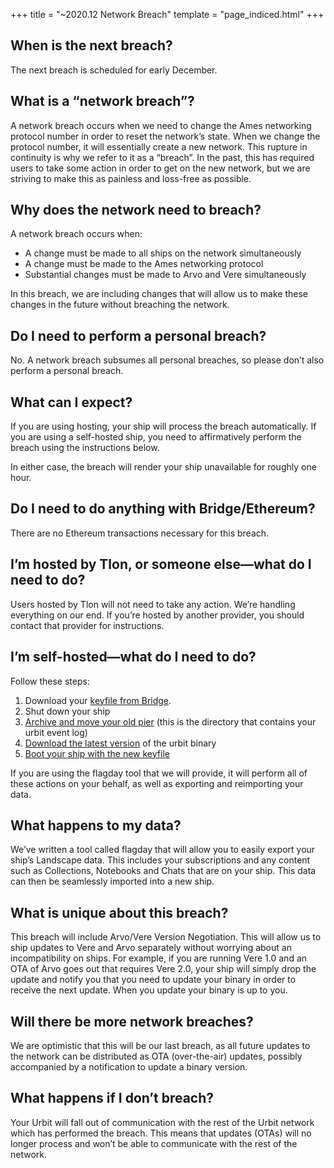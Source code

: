 +++
title = "~2020.12 Network Breach"
template = "page_indiced.html"
+++

## When is the next breach?

The next breach is scheduled for early December.

## What is a “network breach”?

A network breach occurs when we need to change the Ames networking protocol number in order to reset the network’s state. When we change the protocol number, it will essentially create a new network. This rupture in continuity is why we refer to it as a “breach”. In the past, this has required users to take some action in order to get on the new network, but we are striving to make this as painless and loss-free as possible.

## Why does the network need to breach?

A network breach occurs when:
- A change must be made to all ships on the network simultaneously
- A change must be made to the Ames networking protocol
- Substantial changes must be made to Arvo and Vere simultaneously

In this breach, we are including changes that will allow us to make these changes in the future without breaching the network.

## Do I need to perform a personal breach?

No. A network breach subsumes all personal breaches, so please don’t also perform a personal breach.

## What can I expect?

If you are using hosting, your ship will process the breach automatically.  If you are using a self-hosted ship, you need to affirmatively perform the breach using the instructions below.

In either case, the breach will render your ship unavailable for roughly one hour.

## Do I need to do anything with Bridge/Ethereum?

There are no Ethereum transactions necessary for this breach.

## I’m hosted by Tlon, or someone else—what do I need to do?

Users hosted by Tlon will not need to take any action. We’re handling everything on our end. If you’re hosted by another provider, you should contact that provider for instructions.

## I’m self-hosted—what do I need to do?

Follow these steps:
1. Download your [keyfile from Bridge](https://urbit.org/using/install/#keyfile).
2. Shut down your ship
3. [Archive and move your old pier](https://urbit.org/using/operations/using-your-ship/#moving-your-pier) (this is the directory that contains your urbit event log)
4. [Download the latest version](@/using/install.md#macos-and-linux) of the urbit binary
5. [Boot your ship with the new keyfile](https://urbit.org/using/install/#boot-your-planet)

If you are using the flagday tool that we will provide, it will perform all of these actions on your behalf, as well as exporting and reimporting your data.

## What happens to my data?

We’ve written a tool called flagday that will allow you to easily export your ship’s Landscape data. This includes your subscriptions and any content such as Collections, Notebooks and Chats that are on your ship. This data can then be seamlessly imported into a new ship.

## What is unique about this breach?

This breach will include Arvo/Vere Version Negotiation. This will allow us to ship updates to Vere and Arvo separately without worrying about an incompatibility on ships. For example, if you are running Vere 1.0 and an OTA of Arvo goes out that requires Vere 2.0, your ship will simply drop the update and notify you that you need to update your binary in order to receive the next update. When you update your binary is up to you.

## Will there be more network breaches?

We are optimistic that this will be our last breach, as all future updates to the network can be distributed as OTA (over-the-air) updates, possibly accompanied by a notification to update a binary version.

## What happens if I don’t breach?

Your Urbit will fall out of communication with the rest of the Urbit network which has performed the breach. This means that updates (OTAs) will no longer process and won’t be able to communicate with the rest of the network.


